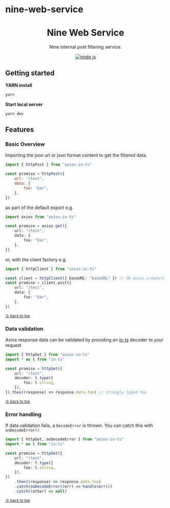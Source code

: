 # nine-web-service


<p align="center">
	<h1 align="center">Nine Web Service</h1>
	<p align="center">
        Nine internal post filtering service.
  </p>
</p>
<p align="center">
  <a href="https://github.com/nodejs/node"  alt="node js">
    <img src="https://img.shields.io/badge/node.js-6DA55F?style=for-the-badge&logo=node.js&logoColor=white" alt="node js">
  </a>

</p>

<!-- Used for the "back to top" links within the document -->
<div id="contents"></div>


## Getting started

**YARN install**

```sh
yarn 
```

**Start local server**

```sh
yarn dev
```


## Features

### Basic Overview

Importing the json url or json format content to get the filtered data.

```js
import { httpPost } from "axios-io-ts"

const promise = httpPost({
    url: "/test",
    data: {
        foo: "bar",
    },
})
```

as part of the default export e.g.

```ts
import axios from "axios-io-ts"

const promise = axios.get({
    url: "/test",
    data: {
        foo: "bar",
    },
})
```

or, with the client factory e.g.

```ts
import { httpClient } from "axios-io-ts"

const client = httpClient({ baseURL: "baseURL" }) // OR axios.create({ baseURL: "baseURL" })
const promise = client.post({
    url: "/test",
    data: {
        foo: "bar",
    },
})
```

<sub>[⇧ back to top](#contents)</sub>

### Data validation

Axios response data can be validated by providing an [io-ts](https://github.com/gcanti/io-ts) decoder to your request

```ts
import { httpGet } from "axios-io-ts"
import * as t from "io-ts"

const promise = httpGet({
    url: "/test",
    decoder: t.type({
        foo: t.string,
    }),
}).then((response) => response.data.foo) // strongly typed foo
```

<sub>[⇧ back to top](#contents)</sub>

### Error handling

If data validation fails, a `DecodeError` is thrown. You can catch this with `onDecodeError()`

```ts
import { httpGet, onDecodeError } from "axios-io-ts"
import * as t from "io-ts"

const promise = httpGet({
    url: "/test",
    decoder: t.type({
        foo: t.string,
    }),
})
    .then((response) => response.data.foo)
    .catch(onDecodeError((err) => handle(err)))
    .catch((other) => null)
```

<sub>[⇧ back to top](#contents)</sub>